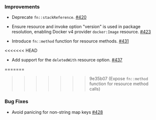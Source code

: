 ### Improvements

- Deprecate `fn::stackReference`.
  [#420](https://github.com/pulumi/pulumi-yaml/pull/420)

- Ensure resource and invoke option "version" is used in package resolution, enabling Docker v4
  provider `docker:Image` resource.
  [#423](https://github.com/pulumi/pulumi-yaml/pull/423)

- Introduce `fn::method` function for resource methods.
  [#431](https://github.com/pulumi/pulumi-yaml/pull/431)

<<<<<<< HEAD
- Add support for the `deletedWith` resource option.
  [#437](https://github.com/pulumi/pulumi-yaml/pull/437)

=======
>>>>>>> 9e35b07 (Expose `fn::method` function for resource method calls)
### Bug Fixes

- Avoid panicing for non-string map keys
  [#428](https://github.com/pulumi/pulumi-yaml/pull/428)

